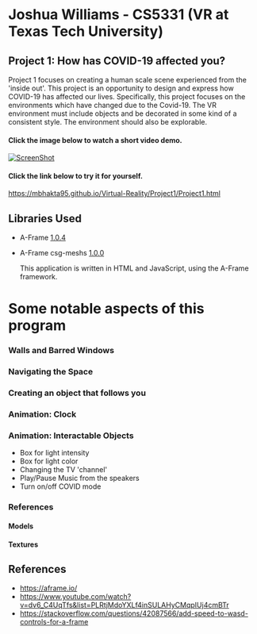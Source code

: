 # Joshua Williams - CS5331 (VR at Texas Tech University)
## Project 1: How has COVID-19 affected you?

Project 1 focuses on creating a human scale scene experienced from the 'inside out'.
This project is an opportunity to design and express how COVID-19 has affected our lives. 
Specifically, this project focuses on the environments which have changed due to the Covid-19.
The VR environment must include objects and be decorated in some kind of a consistent style. The environment should also be explorable.



#### Click the image below to watch a short video demo.
[![ScreenShot](/screenshot/p1.BhaktaMayur.jpg)](https://www.youtube.com/watch?v=uLcRlKjseq8&feature=youtu.be)

#### Click the link below to try it for yourself.
https://mbhakta95.github.io/Virtual-Reality/Project1/Project1.html




## Libraries Used
- A-Frame [1.0.4](https://aframe.io)
- A-Frame csg-meshs [1.0.0](https://github.com/SebastianBaltes/aframe-csg-meshs)  
  
  This application is written in HTML and JavaScript, using the A-Frame framework.  

# Some notable aspects of this program

### Walls and Barred Windows


### Navigating the Space


### Creating an object that follows you


### Animation: Clock


### Animation: Interactable Objects
- Box for light intensity
- Box for light color
- Changing the TV 'channel'
- Play/Pause Music from the speakers
- Turn on/off COVID mode


### References

#### Models

#### Textures






## References
- https://aframe.io/
- https://www.youtube.com/watch?v=dv6_C4UqTfs&list=PLRtjMdoYXLf4inSULAHyCMqpIUj4cmBTr
- https://stackoverflow.com/questions/42087566/add-speed-to-wasd-controls-for-a-frame

